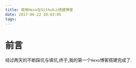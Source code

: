 ```yaml
---
title: 使用Hexo在Github上搭建博客
date: 2017-06-22 10:03:05
tags:
---
```


# 前言

经过两天的不断踩坑与填坑,终于,我的第一个`Hexo`博客搭建完成了.

<!--more-->
